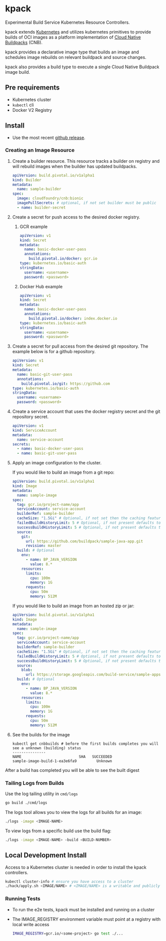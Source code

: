 # kpack

Experimental Build Service Kubernetes Resource Controllers.  

kpack extends [Kubernetes](https://kubernetes.io/docs/concepts/extend-kubernetes/api-extension/custom-resources/) and utilizes kubernetes primitives to provide builds of OCI images as a platform implementation of [Cloud Native Buildpacks](https://buildpacks.io) (CNB).

kpack provides a declarative image type that builds an image and schedules image rebuilds on relevant buildpack and source changes.

kpack also provides a build type to execute a single Cloud Native Buildpack image build.


## Pre requirements

- Kubernetes cluster
- `kubectl` cli
- Docker V2 Registry

## Install

- Use the most recent [github release](https://github.com/pivotal/kpack/releases).

### Creating an Image Resource

1. Create a builder resource. This resource tracks a builder on registry and will rebuild images when the builder has updated buildpacks. 
    ```yaml
    apiVersion: build.pivotal.io/v1alpha1
    kind: Builder
    metadata:
      name: sample-builder
    spec:
      image: cloudfoundry/cnb:bionic
      imagePullSecrets: # optional, if not set builder must be public
      - name: builder-secret
    ```

1. Create a secret for push access to the desired docker registry.
   1. GCR example
      ```yaml
      apiVersion: v1
      kind: Secret
      metadata:
        name: basic-docker-user-pass
        annotations:
          build.pivotal.io/docker: gcr.io
      type: kubernetes.io/basic-auth
      stringData:
        username: <username>
        password: <password>
      ```

    1. Docker Hub example
        ```yaml
        apiVersion: v1
        kind: Secret
        metadata:
          name: basic-docker-user-pass
          annotations:
            build.pivotal.io/docker: index.docker.io
        type: kubernetes.io/basic-auth
        stringData:
          username: <username>
          password: <password>
        ```

1. Create a secret for pull access from the desired git repository. The example below is for a github repository.
    ```yaml
    apiVersion: v1
    kind: Secret
    metadata:
      name: basic-git-user-pass
      annotations:
        build.pivotal.io/git: https://github.com
    type: kubernetes.io/basic-auth
    stringData:
      username: <username>
      password: <password>
    ```

1. Create a service account that uses the docker registry secret and the git repository secret.
    ```yaml
    apiVersion: v1
    kind: ServiceAccount
    metadata:
      name: service-account
    secrets:
      - name: basic-docker-user-pass
      - name: basic-git-user-pass
    ```

5. Apply an image configuration to the cluster.

    If you would like to build an image from a git repo:
 
    ```yaml
    apiVersion: build.pivotal.io/v1alpha1
    kind: Image
    metadata:
      name: sample-image
    spec:
      tag: gcr.io/project-name/app
      serviceAccount: service-account
      builderRef: sample-builder
      cacheSize: "1.5Gi" # Optional, if not set then the caching feature is disabled
      failedBuildHistoryLimit: 5 # Optional, if not present defaults to 10
      successBuildHistoryLimit: 5 # Optional, if not present defaults to 10
      source:
        git:
          url: https://github.com/buildpack/sample-java-app.git
          revision: master
      build: # Optional
        env:
          - name: BP_JAVA_VERSION
            value: 8.*
        resources:
          limits:
            cpu: 100m
            memory: 1G
          requests:
            cpu: 50m
            memory: 512M
    ```

    If you would like to build an image from an hosted zip or jar:
 
    ```yaml
    apiVersion: build.pivotal.io/v1alpha1
    kind: Image
    metadata:
      name: sample-image
    spec:
      tag: gcr.io/project-name/app
      serviceAccount: service-account
      builderRef: sample-builder
      cacheSize: "1.5Gi" # Optional, if not set then the caching feature is disabled
      failedBuildHistoryLimit: 5 # Optional, if not present defaults to 10
      successBuildHistoryLimit: 5 # Optional, if not present defaults to 10
      source:
        blob:
          url: https://storage.googleapis.com/build-service/sample-apps/spring-petclinic-2.1.0.BUILD-SNAPSHOT.jar
      build: # Optional
        env:
          - name: BP_JAVA_VERSION
            value: 8.*
        resources:
          limits:
            cpu: 100m
            memory: 1G
          requests:
            cpu: 50m
            memory: 512M
    ```

6.  See the builds for the image

    ```builds
    kubectl get cnbbuilds # before the first builds completes you will see a unknown (building) status
    ---------------
    NAME                          SHA   SUCCEEDED
    sample-image-build-1-ea3e6fa9         Unknown  

    ```

After a build has completed you will be able to see the built digest

### Tailing Logs from Builds

Use the log tailing utility in `cmd/logs`

```bash
go build ./cmd/logs
```

The logs tool allows you to view the logs for all builds for an image: 

```bash
./logs -image <IMAGE-NAME>
```

To view logs from a specific build use the build flag:  

```bash
./logs -image <IMAGE-NAME> -build <BUILD-NUMBER>
```

## Local Development Install

Access to a Kubernetes cluster is needed in order to install the kpack controllers.

```bash
kubectl cluster-info # ensure you have access to a cluster
./hack/apply.sh <IMAGE/NAME> # <IMAGE/NAME> is a writable and publicly accessible location 
```

### Running Tests

* To run the e2e tests, kpack must be installed and running on a cluster
* The IMAGE_REGISTRY environment variable must point at a registry with local write access 

    ```bash
    IMAGE_REGISTRY=gcr.io/<some-project> go test ./...
    ```

